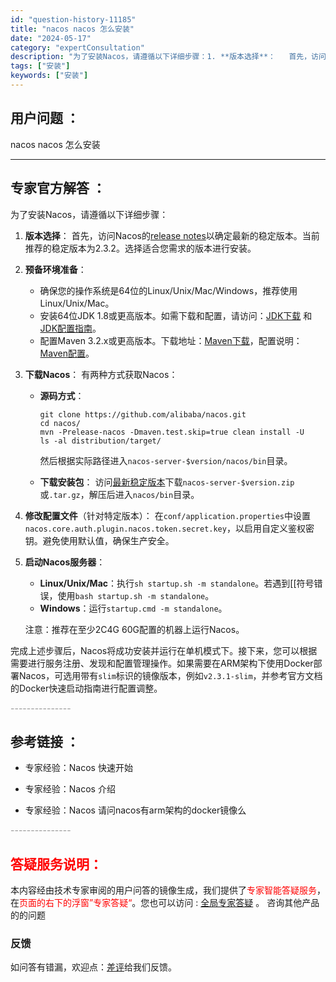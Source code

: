 ```yaml
---
id: "question-history-11185"
title: "nacos nacos 怎么安装"
date: "2024-05-17"
category: "expertConsultation"
description: "为了安装Nacos，请遵循以下详细步骤：1. **版本选择**：   首先，访问Nacos的[release notes](https://github.com/alibaba/nacos/releases)以确定最新的稳定版本。当前推荐的稳定版本为2.3.2。选择适合您需求的版本进行安装。2. *"
tags: ["安装"]
keywords: ["安装"]
---
```


## 用户问题 ： 
 nacos nacos 怎么安装  

---------------
## 专家官方解答 ：

为了安装Nacos，请遵循以下详细步骤：

1. **版本选择**：
   首先，访问Nacos的[release notes](https://github.com/alibaba/nacos/releases)以确定最新的稳定版本。当前推荐的稳定版本为2.3.2。选择适合您需求的版本进行安装。

2. **预备环境准备**：
   - 确保您的操作系统是64位的Linux/Unix/Mac/Windows，推荐使用Linux/Unix/Mac。
   - 安装64位JDK 1.8或更高版本。如需下载和配置，请访问：[JDK下载](http://www.oracle.com/technetwork/java/javase/downloads/jdk8-downloads-2133151.html) 和 [JDK配置指南](https://docs.oracle.com/cd/E19182-01/820-7851/inst_cli_jdk_javahome_t/)。
   - 配置Maven 3.2.x或更高版本。下载地址：[Maven下载](https://maven.apache.org/download.cgi)，配置说明：[Maven配置](https://maven.apache.org/settings.html)。

3. **下载Nacos**：
   有两种方式获取Nacos：
   
   - **源码方式**：
     ```
     git clone https://github.com/alibaba/nacos.git
     cd nacos/
     mvn -Prelease-nacos -Dmaven.test.skip=true clean install -U
     ls -al distribution/target/
     ```
     然后根据实际路径进入`nacos-server-$version/nacos/bin`目录。
     
   - **下载安装包**：
     访问[最新稳定版本](https://github.com/alibaba/nacos/releases)下载`nacos-server-$version.zip`或`.tar.gz`，解压后进入`nacos/bin`目录。

4. **修改配置文件**（针对特定版本）：
   在`conf/application.properties`中设置`nacos.core.auth.plugin.nacos.token.secret.key`，以启用自定义鉴权密钥。避免使用默认值，确保生产安全。

5. **启动Nacos服务器**：
   - **Linux/Unix/Mac**：执行`sh startup.sh -m standalone`。若遇到[[符号错误，使用`bash startup.sh -m standalone`。
   - **Windows**：运行`startup.cmd -m standalone`。

   注意：推荐在至少2C4G 60G配置的机器上运行Nacos。

完成上述步骤后，Nacos将成功安装并运行在单机模式下。接下来，您可以根据需要进行服务注册、发现和配置管理操作。如果需要在ARM架构下使用Docker部署Nacos，可选用带有`slim`标识的镜像版本，例如`v2.3.1-slim`，并参考官方文档的Docker快速启动指南进行配置调整。


<font color="#949494">---------------</font> 


## 参考链接 ：

* 专家经验：Nacos 快速开始 
 
 * 专家经验：Nacos 介绍 
 
 * 专家经验：Nacos 请问nacos有arm架构的docker镜像么 


 <font color="#949494">---------------</font> 
 


## <font color="#FF0000">答疑服务说明：</font> 

本内容经由技术专家审阅的用户问答的镜像生成，我们提供了<font color="#FF0000">专家智能答疑服务</font>，在<font color="#FF0000">页面的右下的浮窗”专家答疑“</font>。您也可以访问 : [全局专家答疑](https://answer.opensource.alibaba.com/docs/intro) 。 咨询其他产品的的问题

### 反馈
如问答有错漏，欢迎点：[差评](https://ai.nacos.io/user/feedbackByEnhancerGradePOJOID?enhancerGradePOJOId=13724)给我们反馈。

